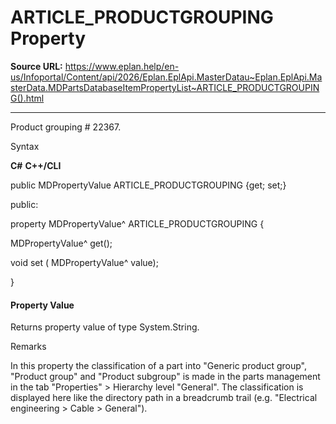 # ARTICLE_PRODUCTGROUPING Property

**Source URL:** https://www.eplan.help/en-us/Infoportal/Content/api/2026/Eplan.EplApi.MasterDatau~Eplan.EplApi.MasterData.MDPartsDatabaseItemPropertyList~ARTICLE_PRODUCTGROUPING().html

---

Product grouping # 22367.

Syntax

**C#**
**C++/CLI**


public MDPropertyValue ARTICLE_PRODUCTGROUPING {get; set;}

public:

property MDPropertyValue^ ARTICLE_PRODUCTGROUPING {

   MDPropertyValue^ get();

   void set (    MDPropertyValue^ value);

}


#### Property Value

Returns property value of type System.String.

Remarks

In this property the classification of a part into "Generic product group", "Product group" and "Product subgroup" is made in the parts management in the tab "Properties" > Hierarchy level "General". The classification is displayed here like the directory path in a breadcrumb trail (e.g. "Electrical engineering > Cable > General").
